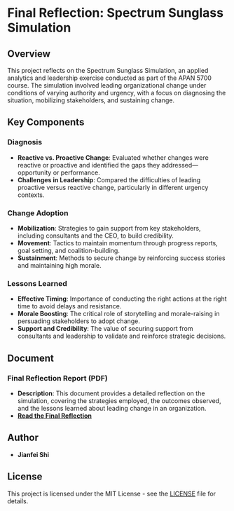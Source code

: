 # Final Reflection: Spectrum Sunglass Simulation

## Overview
This project reflects on the Spectrum Sunglass Simulation, an applied analytics and leadership exercise conducted as part of the APAN 5700 course. The simulation involved leading organizational change under conditions of varying authority and urgency, with a focus on diagnosing the situation, mobilizing stakeholders, and sustaining change.

## Key Components

### Diagnosis
- **Reactive vs. Proactive Change**: Evaluated whether changes were reactive or proactive and identified the gaps they addressed—opportunity or performance.
- **Challenges in Leadership**: Compared the difficulties of leading proactive versus reactive change, particularly in different urgency contexts.

### Change Adoption
- **Mobilization**: Strategies to gain support from key stakeholders, including consultants and the CEO, to build credibility.
- **Movement**: Tactics to maintain momentum through progress reports, goal setting, and coalition-building.
- **Sustainment**: Methods to secure change by reinforcing success stories and maintaining high morale.

### Lessons Learned
- **Effective Timing**: Importance of conducting the right actions at the right time to avoid delays and resistance.
- **Morale Boosting**: The critical role of storytelling and morale-raising in persuading stakeholders to adopt change.
- **Support and Credibility**: The value of securing support from consultants and leadership to validate and reinforce strategic decisions.

## Document

### **Final Reflection Report (PDF)**
   - **Description**: This document provides a detailed reflection on the simulation, covering the strategies employed, the outcomes observed, and the lessons learned about leading change in an organization.
   - **[Read the Final Reflection](path-to-your-pdf-file)**

## Author
- **Jianfei Shi**

## License
This project is licensed under the MIT License - see the [LICENSE](LICENSE) file for details.

